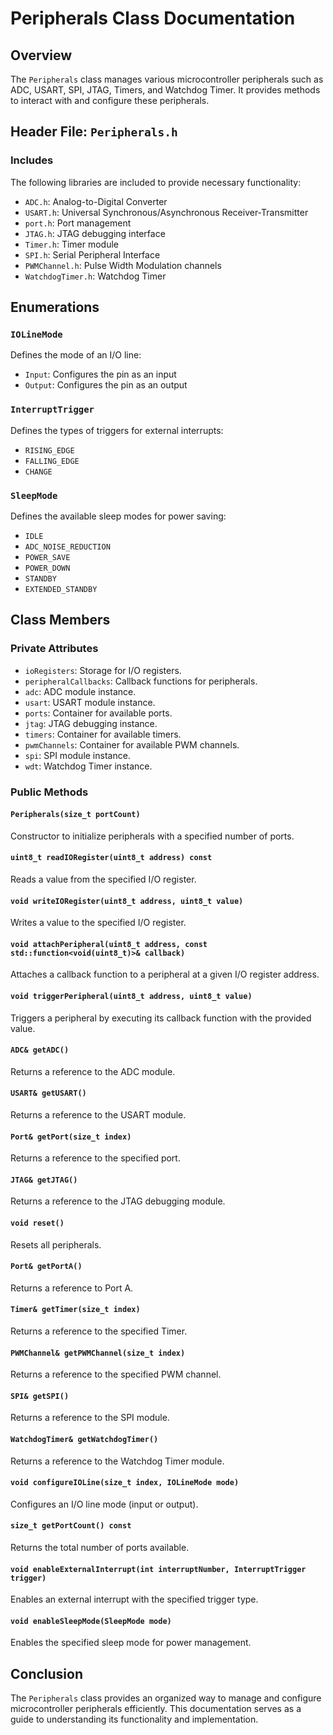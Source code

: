 # Peripherals Class Documentation

## Overview
The `Peripherals` class manages various microcontroller peripherals such as ADC, USART, SPI, JTAG, Timers, and Watchdog Timer. It provides methods to interact with and configure these peripherals.

## Header File: `Peripherals.h`

### Includes
The following libraries are included to provide necessary functionality:
- `ADC.h`: Analog-to-Digital Converter
- `USART.h`: Universal Synchronous/Asynchronous Receiver-Transmitter
- `port.h`: Port management
- `JTAG.h`: JTAG debugging interface
- `Timer.h`: Timer module
- `SPI.h`: Serial Peripheral Interface
- `PWMChannel.h`: Pulse Width Modulation channels
- `WatchdogTimer.h`: Watchdog Timer

## Enumerations

### `IOLineMode`
Defines the mode of an I/O line:
- `Input`: Configures the pin as an input
- `Output`: Configures the pin as an output

### `InterruptTrigger`
Defines the types of triggers for external interrupts:
- `RISING_EDGE`
- `FALLING_EDGE`
- `CHANGE`

### `SleepMode`
Defines the available sleep modes for power saving:
- `IDLE`
- `ADC_NOISE_REDUCTION`
- `POWER_SAVE`
- `POWER_DOWN`
- `STANDBY`
- `EXTENDED_STANDBY`

## Class Members

### Private Attributes
- `ioRegisters`: Storage for I/O registers.
- `peripheralCallbacks`: Callback functions for peripherals.
- `adc`: ADC module instance.
- `usart`: USART module instance.
- `ports`: Container for available ports.
- `jtag`: JTAG debugging instance.
- `timers`: Container for available timers.
- `pwmChannels`: Container for available PWM channels.
- `spi`: SPI module instance.
- `wdt`: Watchdog Timer instance.

### Public Methods

#### `Peripherals(size_t portCount)`
Constructor to initialize peripherals with a specified number of ports.

#### `uint8_t readIORegister(uint8_t address) const`
Reads a value from the specified I/O register.

#### `void writeIORegister(uint8_t address, uint8_t value)`
Writes a value to the specified I/O register.

#### `void attachPeripheral(uint8_t address, const std::function<void(uint8_t)>& callback)`
Attaches a callback function to a peripheral at a given I/O register address.

#### `void triggerPeripheral(uint8_t address, uint8_t value)`
Triggers a peripheral by executing its callback function with the provided value.

#### `ADC& getADC()`
Returns a reference to the ADC module.

#### `USART& getUSART()`
Returns a reference to the USART module.

#### `Port& getPort(size_t index)`
Returns a reference to the specified port.

#### `JTAG& getJTAG()`
Returns a reference to the JTAG debugging module.

#### `void reset()`
Resets all peripherals.

#### `Port& getPortA()`
Returns a reference to Port A.

#### `Timer& getTimer(size_t index)`
Returns a reference to the specified Timer.

#### `PWMChannel& getPWMChannel(size_t index)`
Returns a reference to the specified PWM channel.

#### `SPI& getSPI()`
Returns a reference to the SPI module.

#### `WatchdogTimer& getWatchdogTimer()`
Returns a reference to the Watchdog Timer module.

#### `void configureIOLine(size_t index, IOLineMode mode)`
Configures an I/O line mode (input or output).

#### `size_t getPortCount() const`
Returns the total number of ports available.

#### `void enableExternalInterrupt(int interruptNumber, InterruptTrigger trigger)`
Enables an external interrupt with the specified trigger type.

#### `void enableSleepMode(SleepMode mode)`
Enables the specified sleep mode for power management.

## Conclusion
The `Peripherals` class provides an organized way to manage and configure microcontroller peripherals efficiently. This documentation serves as a guide to understanding its functionality and implementation.


